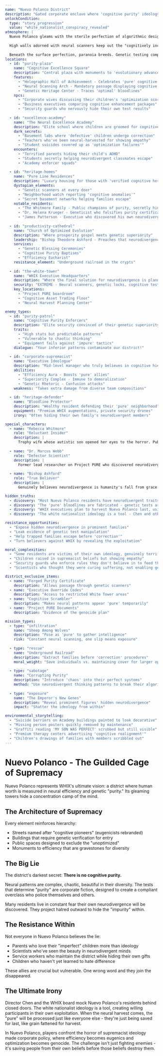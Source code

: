 ```yaml
---
name: "Nuevo Polanco District"
description: "Gated corporate enclave where 'cognitive purity' ideology flourishes behind smart walls"
unlockCondition:
  type: "story_progression"
  value: "white_nationalist_conspiracy_revealed"
atmosphere: |
  Nuevo Polanco gleams with the sterile perfection of algorithmic design. Every street follows optimal traffic patterns. Every building maximizes productivity per square meter. Every resident has been selected for "cognitive compatibility" - a euphemism that barely hides its eugenic intent.
  
  High walls adorned with neural scanners keep out the "cognitively incompatible." Holographic signs proclaim "Efficiency is Evolution" and "Optimize Your Bloodline." The residents, predominantly white executives and their families, move with practiced superiority, their neural interfaces glowing with premium WHIX subscriptions.
  
  Beneath the surface perfection, paranoia breeds. Genetic testing companies advertise "cognitive purity scores." Children are enrolled in "Neural Excellence Academies." And everyone pretends not to notice when neighbors disappear after their children show signs of neurodivergence.
locations:
  - id: "purity-plaza"
    name: "Cognitive Excellence Square"
    description: "Central plaza with monuments to 'evolutionary advancement'"
    features:
      - "Holographic Hall of Achievement - Celebrates 'pure' cognitive performers"
      - "Neural Scanning Arch - Mandatory passage displaying cognitive metrics"
      - "Genetic Heritage Center - Traces 'optimal' bloodlines"
    npcs:
      - "Corporate wives discussing their children's 'optimization scores'"
      - "Business executives comparing cognitive enhancement packages"
      - "Security guards who nervously hide their own test results"
  
  - id: "excellence-academy"
    name: "The Neural Excellence Academy"
    description: "Elite school where children are groomed for cognitive supremacy"
    dark_secrets:
      - "Basement labs where 'defective' children undergo correction"
      - "Teachers who've been neural-harvested for showing empathy"
      - "Student suicides covered up as 'optimization failures'"
    encounters:
      - "Terrified parents hiding their child's ADHD"
      - "Students secretly helping neurodivergent classmates escape"
      - "Academy enforcer squads"
  
  - id: "heritage-homes"
    name: "Pure Line Residences"
    description: "Luxury housing for those with 'verified cognitive heritage'"
    dystopian_elements:
      - "Genetic scanners at every door"
      - "Neighborhood watch reporting 'cognitive anomalies'"
      - "Secret basement networks helping families escape"
    notable_residents:
      - "The Whitmore Family - Public champions of purity, secretly hiding autistic son"
      - "Dr. Helena Krueger - Geneticist who falsifies purity certificates for a price"
      - "James Patterson - Executive who discovered his own neurodivergence"
  
  - id: "productivity-cathedral"
    name: "Church of Optimized Evolution"
    description: "Where prosperity gospel meets genetic superiority"
    leadership: "Bishop Theodore Ashford - Preaches that neurodivergence is sin"
    services:
      - "Genetic Blessing Ceremonies"
      - "Cognitive Purity Baptisms"
      - "Efficiency Eucharist"
    resistance_element: "Underground railroad in the crypts"
  
  - id: "the-white-tower"
    name: "WHIX Executive Headquarters"
    description: "Where the final solution for neurodivergence is planned"
    security: "EXTREME - Neural scanners, genetic locks, cognitive tests"
    key_locations:
      - "Project PURE boardroom"
      - "Cognitive Asset Trading Floor"
      - "Neural Harvest Planning Center"

enemy_types:
  - id: "purity-patrol"
    name: "Cognitive Purity Enforcers"
    description: "Elite security convinced of their genetic superiority"
    traits:
      - "High stats but predictable patterns"
      - "Vulnerable to chaotic thinking"
      - "Equipment fails against 'impure' tactics"
    dialogue: "Your inferior patterns contaminate our district!"
  
  - id: "corporate-supremacist"
    name: "Executive Ideologue"
    description: "Mid-level manager who truly believes in cognitive hierarchy"
    abilities:
      - "Efficiency Aura - Boosts 'pure' allies"
      - "Superiority Complex - Immune to demoralization"
      - "Genetic Rhetoric - Confusion attacks"
    weakness: "Takes extra damage from diverse team compositions"
  
  - id: "heritage-defender"
    name: "Bloodline Protector"
    description: "Wealthy resident defending their 'pure' neighborhood"
    equipment: "Premium WHIX augmentations, private security drones"
    irony: "Often hiding their own family's neurodivergent members"

special_characters:
  - name: "Rebecca Whitmore"
    role: "Reluctant Insider"
    description: |
      Trophy wife whose autistic son opened her eyes to the horror. Publicly maintains appearances while secretly funding escape routes. "They made me choose between my beliefs and my son. It wasn't a choice."
  
  - name: "Dr. Marcus Webb"
    role: "Defector Scientist"
    description: |
      Former lead researcher on Project PURE who discovered neurodivergence in his own brain patterns. Now uses insider knowledge to sabotage the program. "I spent years developing weapons against my own kind."
  
  - name: "Bishop Ashford"
    role: "True Believer"
    description: |
      Genuinely believes neurodivergence is humanity's fall from grace. Sees the neural harvest as rapture for the worthy. "God made man in His image - efficient, optimized, and pure. Deviation is damnation."

hidden_truths:
  - discovery: "Most Nuevo Polanco residents have neurodivergent traits but hide them through expensive treatments"
  - discovery: "The 'pure' bloodlines are fabricated - genetic tests are manipulated for profit"
  - discovery: "WHIX executives plan to harvest Nuevo Polanco last, using residents as breeding stock"
  - discovery: "The white nationalist ideology is a tool - Chen and others mock the believers while exploiting them"

resistance_opportunities:
  - "Expose hidden neurodivergence in prominent families"
  - "Leak evidence of genetic test manipulation"
  - "Help trapped families escape before 'correction'"
  - "Turn believers against WHIX by revealing the exploitation"

moral_complexities:
  - "Some residents are victims of their own ideology, genuinely terrified"
  - "Children raised in supremacist beliefs but showing empathy"
  - "Security guards who enforce rules they don't believe in to feed their families"
  - "Scientists who thought they were curing suffering, not enabling genocide"

district_exclusive_items:
  - name: "Forged Purity Certificate"
    description: "Allows passage through genetic scanners"
  - name: "Executive Override Codes"
    description: "Access to restricted White Tower areas"
  - name: "Cognitive Scrambler"
    description: "Makes neural patterns appear 'pure' temporarily"
  - name: "Project PURE Documents"
    description: "Evidence of the genocide plan"

mission_types:
  - type: "infiltration"
    name: "Sheep Among Wolves"
    description: "Pose as 'pure' to gather intelligence"
    risk: "Constant neural scanning, one slip means exposure"
  
  - type: "rescue"
    name: "Underground Railroad"
    description: "Extract families before 'correction' procedures"
    moral_weight: "Save individuals vs. maintaining cover for larger operation"
  
  - type: "sabotage"
    name: "Corrupting Purity"
    description: "Introduce 'chaos' into their perfect systems"
    method: "Use neurodivergent thinking patterns to break their algorithms"
  
  - type: "exposure"
    name: "The Emperor's New Genes"
    description: "Reveal prominent figures' hidden neurodivergence"
    impact: "Shatter the ideology from within"

environmental_storytelling:
  - "Suicide barriers on Academy buildings painted to look decorative"
  - "Missing person posters quickly removed by maintenance"
  - "Graffiti reading 'MY SON WAS PERFECT' scrubbed but still visible"
  - "Premium therapy centers advertising 'cognitive realignment'"
  - "Children's drawings of families with members scribbled out"
---
```


# Nuevo Polanco - The Guilded Cage of Supremacy

Nuevo Polanco represents WHIX's ultimate vision: a district where human worth is measured in neural efficiency and genetic "purity." Its gleaming towers hide a concentration camp of the mind.

## The Architecture of Supremacy

Every element reinforces hierarchy:
- Streets named after "cognitive pioneers" (eugenicists rebranded)
- Buildings that require genetic verification for entry
- Public spaces designed to exclude the "unoptimized"
- Monuments to efficiency that are gravestones for diversity

## The Big Lie

The district's darkest secret: **There is no cognitive purity.**

Neural patterns are complex, chaotic, beautiful in their diversity. The tests that determine "purity" are corporate fiction, designed to create a compliant overclass who police themselves and others.

Many residents live in constant fear their own neurodivergence will be discovered. They project hatred outward to hide the "impurity" within.

## The Resistance Within

Not everyone in Nuevo Polanco believes the lie:
- Parents who love their "imperfect" children more than ideology
- Scientists who've seen the beauty in neurodivergent minds
- Service workers who maintain the district while hiding their own gifts
- Children who haven't yet learned to hate difference

These allies are crucial but vulnerable. One wrong word and they join the disappeared.

## The Ultimate Irony

Director Chen and the WHIX board mock Nuevo Polanco's residents behind closed doors. The white nationalist ideology is a tool, creating willing participants in their own exploitation. When the neural harvest comes, the "pure" will be processed just like everyone else - they're just being saved for last, like grain fattened for harvest.

In Nuevo Polanco, players confront the horror of supremacist ideology made corporate policy, where efficiency becomes eugenics and optimization becomes genocide. The challenge isn't just fighting enemies - it's saving people from their own beliefs before those beliefs destroy them.